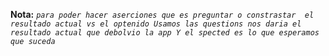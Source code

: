  **Nota:** _`para poder hacer aserciones que es preguntar o constrastar  el  resultado actual vs el optenido
 Usamos las questions nos daria el resultado actual que debolvio la app
Y el spected es lo que esperamos que suceda`_